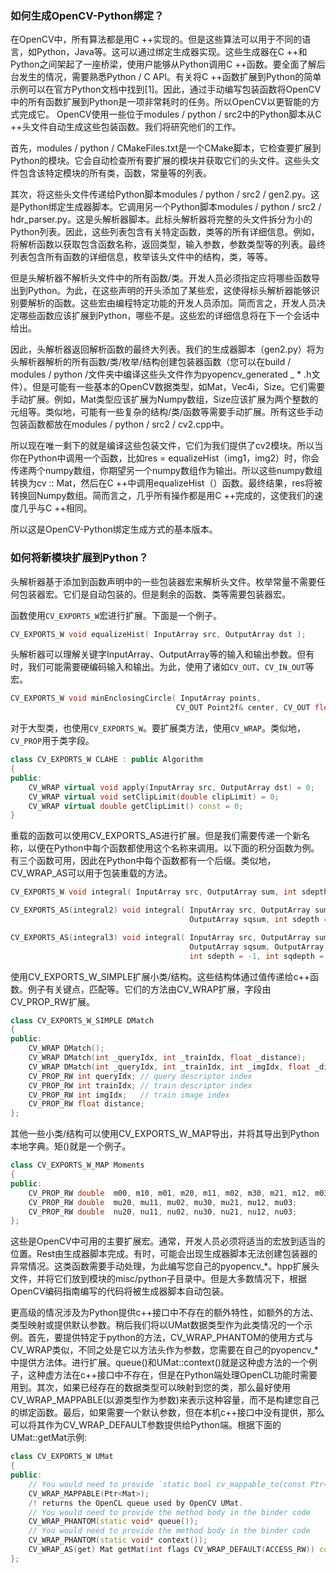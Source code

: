 ### 如何生成OpenCV-Python绑定？

在OpenCV中，所有算法都是用C ++实现的。但是这些算法可以用于不同的语言，如Python，Java等。这可以通过绑定生成器实现。这些生成器在C ++和Python之间架起了一座桥梁，使用户能够从Python调用C ++函数。要全面了解后台发生的情况，需要熟悉Python / C API。有关将C ++函数扩展到Python的简单示例可以在官方Python文档中找到[1]。因此，通过手动编写包装函数将OpenCV中的所有函数扩展到Python是一项非常耗时的任务。所以OpenCV以更智能的方式完成它。 OpenCV使用一些位于modules / python / src2中的Python脚本从C ++头文件自动生成这些包装函数。我们将研究他们的工作。

首先，modules / python / CMakeFiles.txt是一个CMake脚本，它检查要扩展到Python的模块。它会自动检查所有要扩展的模块并获取它们的头文件。这些头文件包含该特定模块的所有类，函数，常量等的列表。

其次，将这些头文件传递给Python脚本modules / python / src2 / gen2.py。这是Python绑定生成器脚本。它调用另一个Python脚本modules / python / src2 / hdr_parser.py。这是头解析器脚本。此标头解析器将完整的头文件拆分为小的Python列表。因此，这些列表包含有关特定函数，类等的所有详细信息。例如，将解析函数以获取包含函数名称，返回类型，输入参数，参数类型等的列表。最终列表包含所有函数的详细信息，枚举该头文件中的结构，类，等等。

但是头解析器不解析头文件中的所有函数/类。开发人员必须指定应将哪些函数导出到Python。为此，在这些声明的开头添加了某些宏，这使得标头解析器能够识别要解析的函数。这些宏由编程特定功能的开发人员添加。简而言之，开发人员决定哪些函数应该扩展到Python，哪些不是。这些宏的详细信息将在下一个会话中给出。

因此，头解析器返回解析函数的最终大列表。我们的生成器脚本（gen2.py）将为头解析器解析的所有函数/类/枚举/结构创建包装器函数（您可以在build / modules / python /文件夹中编译这些头文件作为pyopencv_generated _ * .h文件）。但是可能有一些基本的OpenCV数据类型，如Mat，Vec4i，Size。它们需要手动扩展。例如，Mat类型应该扩展为Numpy数组，Size应该扩展为两个整数的元组等。类似地，可能有一些复杂的结构/类/函数等需要手动扩展。所有这些手动包装函数都放在modules / python / src2 / cv2.cpp中。

所以现在唯一剩下的就是编译这些包装文件，它们为我们提供了cv2模块。所以当你在Python中调用一个函数，比如res = equalizeHist（img1，img2）时，你会传递两个numpy数组，你期望另一个numpy数组作为输出。所以这些numpy数组转换为cv :: Mat，然后在C ++中调用equalizeHist（）函数。最终结果，res将被转换回Numpy数组。简而言之，几乎所有操作都是用C ++完成的，这使我们的速度几乎与C ++相同。

所以这是OpenCV-Python绑定生成方式的基本版本。

### 如何将新模块扩展到Python？

头解析器基于添加到函数声明中的一些包装器宏来解析头文件。枚举常量不需要任何包装器宏。它们是自动包装的。但是剩余的函数、类等需要包装器宏。

函数使用`CV_EXPORTS_W`宏进行扩展。下面是一个例子。

```cpp
CV_EXPORTS_W void equalizeHist( InputArray src, OutputArray dst );
```

头解析器可以理解关键字InputArray、OutputArray等的输入和输出参数。但有时，我们可能需要硬编码输入和输出。为此，使用了诸如`CV_OUT`、`CV_IN_OUT`等宏。

```cpp
CV_EXPORTS_W void minEnclosingCircle( InputArray points,
                                     CV_OUT Point2f& center, CV_OUT float& radius );
```

对于大型类，也使用`CV_EXPORTS_W`。要扩展类方法，使用`CV_WRAP`。类似地，`CV_PROP`用于类字段。

```cpp
class CV_EXPORTS_W CLAHE : public Algorithm
{
public:
    CV_WRAP virtual void apply(InputArray src, OutputArray dst) = 0;
    CV_WRAP virtual void setClipLimit(double clipLimit) = 0;
    CV_WRAP virtual double getClipLimit() const = 0;
}
```

重载的函数可以使用CV_EXPORTS_AS进行扩展。但是我们需要传递一个新名称，以便在Python中每个函数都使用这个名称来调用。以下面的积分函数为例。有三个函数可用，因此在Python中每个函数都有一个后缀。类似地，CV_WRAP_AS可以用于包装重载的方法。

```cpp
CV_EXPORTS_W void integral( InputArray src, OutputArray sum, int sdepth = -1 );

CV_EXPORTS_AS(integral2) void integral( InputArray src, OutputArray sum,
                                        OutputArray sqsum, int sdepth = -1, int sqdepth = -1 );

CV_EXPORTS_AS(integral3) void integral( InputArray src, OutputArray sum,
                                        OutputArray sqsum, OutputArray tilted,
                                        int sdepth = -1, int sqdepth = -1 );
```

使用CV_EXPORTS_W_SIMPLE扩展小类/结构。这些结构体通过值传递给c++函数。例子有关键点，匹配等。它们的方法由CV_WRAP扩展，字段由CV_PROP_RW扩展。

```cpp
class CV_EXPORTS_W_SIMPLE DMatch
{
public:
    CV_WRAP DMatch();
    CV_WRAP DMatch(int _queryIdx, int _trainIdx, float _distance);
    CV_WRAP DMatch(int _queryIdx, int _trainIdx, int _imgIdx, float _distance);
    CV_PROP_RW int queryIdx; // query descriptor index
    CV_PROP_RW int trainIdx; // train descriptor index
    CV_PROP_RW int imgIdx;   // train image index
    CV_PROP_RW float distance;
};
```

其他一些小类/结构可以使用CV_EXPORTS_W_MAP导出，并将其导出到Python本地字典。矩()就是一个例子。

```cpp
class CV_EXPORTS_W_MAP Moments
{
public:
    CV_PROP_RW double  m00, m10, m01, m20, m11, m02, m30, m21, m12, m03;
    CV_PROP_RW double  mu20, mu11, mu02, mu30, mu21, mu12, mu03;
    CV_PROP_RW double  nu20, nu11, nu02, nu30, nu21, nu12, nu03;
};
```

这些是OpenCV中可用的主要扩展宏。通常，开发人员必须将适当的宏放到适当的位置。Rest由生成器脚本完成。有时，可能会出现生成器脚本无法创建包装器的异常情况。这类函数需要手动处理，为此编写您自己的pyopencv_*。hpp扩展头文件，并将它们放到模块的misc/python子目录中。但是大多数情况下，根据OpenCV编码指南编写的代码将被生成器脚本自动包装。

更高级的情况涉及为Python提供c++接口中不存在的额外特性，如额外的方法、类型映射或提供默认参数。稍后我们将以UMat数据类型作为此类情况的一个示例。首先，要提供特定于python的方法，CV_WRAP_PHANTOM的使用方式与CV_WRAP类似，不同之处是它以方法头作为参数，您需要在自己的pyopencv_*中提供方法体。进行扩展。queue()和UMat::context()就是这种虚方法的一个例子，这种虚方法在c++接口中不存在，但是在Python端处理OpenCL功能时需要用到。其次，如果已经存在的数据类型可以映射到您的类，那么最好使用CV_WRAP_MAPPABLE(以源类型作为参数)来表示这种容量，而不是构建您自己的绑定函数。最后，如果需要一个默认参数，但在本机c++接口中没有提供，那么可以将其作为CV_WRAP_DEFAULT参数提供给Python端。根据下面的UMat::getMat示例:

```cpp
class CV_EXPORTS_W UMat
{
public:
    // You would need to provide `static bool cv_mappable_to(const Ptr<Mat>& src, Ptr<UMat>& dst)`
    CV_WRAP_MAPPABLE(Ptr<Mat>);
    /! returns the OpenCL queue used by OpenCV UMat.
    // You would need to provide the method body in the binder code
    CV_WRAP_PHANTOM(static void* queue());
    // You would need to provide the method body in the binder code
    CV_WRAP_PHANTOM(static void* context());
    CV_WRAP_AS(get) Mat getMat(int flags CV_WRAP_DEFAULT(ACCESS_RW)) const;
};
```
